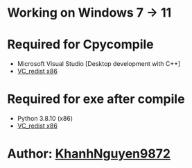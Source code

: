 # Working on Windows 7 -> 11

# Required for Cpycompile
- Microsoft Visual Studio [Desktop development with C++]
- [VC_redist x86](https://raw.githubusercontent.com/KhanhNguyen9872/Cpycompile/main/VC_redist.x86.exe)

# Required for exe after compile
- Python 3.8.10 (x86)
- [VC_redist x86](https://raw.githubusercontent.com/KhanhNguyen9872/Cpycompile/main/VC_redist.x86.exe)

# Author: [KhanhNguyen9872](https://fb.me/khanh10a1)